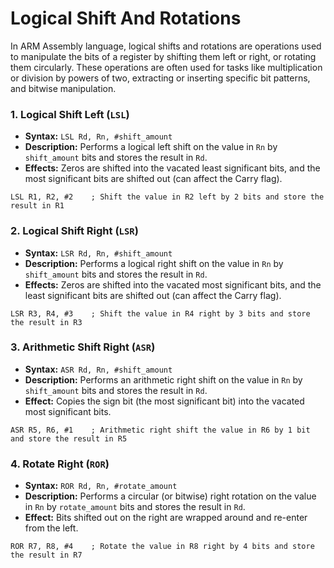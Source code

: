 # Logical Shift And Rotations

In ARM Assembly language, logical shifts and rotations are operations used to manipulate the bits of a register by shifting them left or right, or rotating them circularly. These operations are often used for tasks like multiplication or division by powers of two, extracting or inserting specific bit patterns, and bitwise manipulation.

### 1. Logical Shift Left (`LSL`)

- **Syntax:** `LSL Rd, Rn, #shift_amount`
- **Description:** Performs a logical left shift on the value in `Rn` by `shift_amount` bits and stores the result in `Rd`.
- **Effects:** Zeros are shifted into the vacated least significant bits, and the most significant bits are shifted out (can affect the Carry flag).

```armasm
LSL R1, R2, #2    ; Shift the value in R2 left by 2 bits and store the result in R1
```

### 2. Logical Shift Right (`LSR`)

- **Syntax:** `LSR Rd, Rn, #shift_amount`
- **Description:** Performs a logical right shift on the value in `Rn` by `shift_amount` bits and stores the result in `Rd`.
- **Effects:** Zeros are shifted into the vacated most significant bits, and the least significant bits are shifted out (can affect the Carry flag).

```armasm
LSR R3, R4, #3    ; Shift the value in R4 right by 3 bits and store the result in R3

```

### 3. Arithmetic Shift Right (`ASR`)

- **Syntax:** `ASR Rd, Rn, #shift_amount`
- **Description:** Performs an arithmetic right shift on the value in `Rn` by `shift_amount` bits and stores the result in `Rd`.
- **Effect:** Copies the sign bit (the most significant bit) into the vacated most significant bits.

```armasm
ASR R5, R6, #1    ; Arithmetic right shift the value in R6 by 1 bit and store the result in R5
```

### 4. Rotate Right (`ROR`)

- **Syntax:** `ROR Rd, Rn, #rotate_amount`
- **Description:** Performs a circular (or bitwise) right rotation on the value in `Rn` by `rotate_amount` bits and stores the result in `Rd`.
- **Effect:** Bits shifted out on the right are wrapped around and re-enter from the left.

```armasm
ROR R7, R8, #4    ; Rotate the value in R8 right by 4 bits and store the result in R7

```
